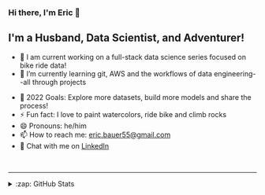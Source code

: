 ### Hi there, I'm Eric 👋

## I'm a Husband, Data Scientist, and Adventurer!

- 🔭 I am current working on a full-stack data science series focused on bike ride data!
- 🌱 I’m currently learning git, AWS and the workflows of data engineering--all through projects
<!-- - 👯 I’m looking to collaborate with other content creators -->
- 🥅 2022 Goals: Explore more datasets, build more models and share the process!
- ⚡ Fun fact: I love to paint watercolors, ride bike and climb rocks
- 😄 Pronouns: he/him
- 📫 How to reach me: eric.bauer55@gmail.com
- 💬 Chat with me on [LinkedIn](www.linkedin.com/in/eric-bauer55)

<br />

<!-- ### Languages and Tools:-->

---
<details>
  <summary>:zap: GitHub Stats</summary>

  <img align="left" alt="ericbauer55's GitHub Stats" src="https://github-readme-stats.codestackr.vercel.app/api?username=ericbauer55&show_icons=true&hide_border=true" />
  [![GitHub Streak](https://github-readme-streak-stats.herokuapp.com/?user=ericbauer55)](https://git.io/streak-stats)

</details>



